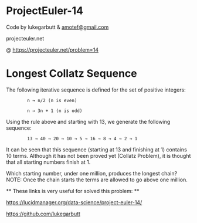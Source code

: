 # ProjectEuler-14

Code by lukegarbutt & amotef@gmail.com

projecteuler.net

@ https://projecteuler.net/problem=14

# Longest Collatz Sequence

The following iterative sequence is defined for the set of positive integers:

            n → n/2 (n is even)

            n → 3n + 1 (n is odd)

Using the rule above and starting with 13, we generate the following sequence:

            13 → 40 → 20 → 10 → 5 → 16 → 8 → 4 → 2 → 1

It can be seen that this sequence (starting at 13 and finishing at 1) contains 10 terms. 
Although it has not been proved yet (Collatz Problem), it is thought that all starting numbers finish at 1.

Which starting number, under one million, produces the longest chain?
NOTE: Once the chain starts the terms are allowed to go above one million.

** These links is very useful for solved this problem: **

https://lucidmanager.org/data-science/project-euler-14/

https://github.com/lukegarbutt
